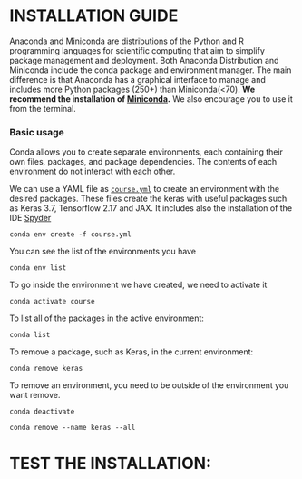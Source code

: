 # INSTALLATION GUIDE

Anaconda and Miniconda are distributions of the Python and R programming languages for scientific computing that aim to simplify package management and deployment.
Both Anaconda Distribution and Miniconda include the conda package and environment manager. The main difference is that Anaconda has a graphical interface to manage and includes more Python packages (250+) than Miniconda(<70).
**We recommend the installation of [Miniconda](https://docs.anaconda.com/miniconda/miniconda-install/).** We also encourage you to use it from the terminal.

### Basic usage
Conda allows you to create separate environments, each containing their own files, packages, and package dependencies. The contents of each environment do not interact with each other.

We can use a YAML file as [`course.yml`](https://github.com/Mathmode/COURSE-NNs-PDEs/install/course.yml) to create an environment with the desired packages. These files create the keras with useful packages such as  Keras 3.7, Tensorflow 2.17 and JAX. It includes also the installation of the IDE [Spyder](https://www.spyder-ide.org/)
   ```
   conda env create -f course.yml 
   ```
 
You can see the list of the environments you have
  ```
  conda env list
  ```
To go inside the environment we have created, we need to activate it
   ```
   conda activate course
   ```

To list all of the packages in the active environment:
  ```
  conda list
  ```
To remove a package, such as Keras, in the current environment:
  ```
  conda remove keras
  ```
To remove an environment, you need to be outside of the environment you want remove.
  ```
  conda deactivate
  ```
  ```
  conda remove --name keras --all
  ```
# TEST THE INSTALLATION:
